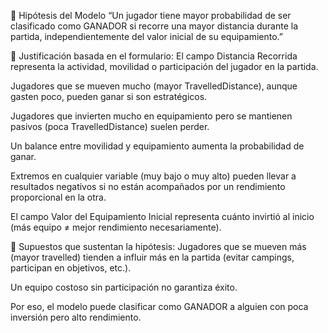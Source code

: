 🧠 Hipótesis del Modelo
“Un jugador tiene mayor probabilidad de ser clasificado como GANADOR si recorre una mayor distancia durante la partida, independientemente del valor inicial de su equipamiento.”

📌 Justificación basada en el formulario:
El campo Distancia Recorrida representa la actividad, movilidad o participación del jugador en la partida.

Jugadores que se mueven mucho (mayor TravelledDistance), aunque gasten poco, pueden ganar si son estratégicos.

Jugadores que invierten mucho en equipamiento pero se mantienen pasivos (poca TravelledDistance) suelen perder.

Un balance entre movilidad y equipamiento aumenta la probabilidad de ganar.

Extremos en cualquier variable (muy bajo o muy alto) pueden llevar a resultados negativos si no están acompañados por un rendimiento proporcional en la otra.

El campo Valor del Equipamiento Inicial representa cuánto invirtió al inicio (más equipo ≠ mejor rendimiento necesariamente).

🧪 Supuestos que sustentan la hipótesis:
Jugadores que se mueven más (mayor travelled) tienden a influir más en la partida (evitar campings, participan en objetivos, etc.).

Un equipo costoso sin participación no garantiza éxito.

Por eso, el modelo puede clasificar como GANADOR a alguien con poca inversión pero alto rendimiento.
